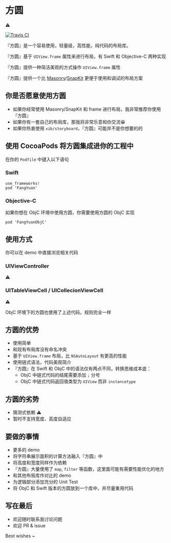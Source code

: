 # 方圆

⚠️

[![Travis CI](https://travis-ci.org/HaloWang/FangYuan.svg?branch=master)](https://travis-ci.org/HaloWang/FangYuan)

『方圆』是一个容易使用，轻量级，高性能，纯代码的布局库。

『方圆』基于 `UIView.frame` 属性来进行布局，有 Swift 和 Objective-C 两种实现

『方圆』提供一种简洁美观的方式操作 `UIView.frame` 属性

『方圆』提供一个比 [Masonry](https://github.com/SnapKit/Masonry)/[SnapKit](https://github.com/SnapKit/SnapKit) 更便于使用和调试的布局方案

## 你是否愿意使用方圆

- 如果你经常使用 Masonry/SnapKit 和 frame 进行布局，我非常推荐你使用『方圆』
- 如果你有一套自己的布局库，那我将非常乐意和你交流😁
- 如果你热衷使用 `xib/storyboard`，『方圆』可能并不是你想要的的

## 使用 CocoaPods 将方圆集成进你的工程中

在你的 `Podfile` 中键入以下语句

### Swift
```
use_frameworks!
pod 'FangYuan'
```
### Objective-C

如果你想在 ObjC 环境中使用方圆，你需要使用方圆的 ObjC 实现

```
pod 'FangYuanObjC'
```
## 使用方式

你可以在 demo 中直接浏览相关代码

### UIViewController

⚠️

### UITableViewCell / UICollecionViewCell

⚠️

ObjC 环境下的方圆也使用了上述代码，规则完全一样

## 方圆的优势

- 使用简单
- 和现有布局库没有命名冲突
- 基于 `UIView.frame` 布局，比 `NSAutoLayout` 有更高的性能
- 使用链式语法，代码美观简介
- 『方圆』在 Swift 和 ObjC 中的语法仅有两点不同，转换思维成本底：
	- ObjC 中链式代码的结尾需要添加 `;` 分号
	- ObjC 中链式代码返回值类型为 `UIView` 而非 `instancetype`

## 方圆的劣势

- 猜测式依赖 ⚠️
- 暂时不支持宽度、高度自适应

## 要做的事情

- 更多的 demo
- 将字符串展示面积的计算方法融入『方圆』中
- 将高度和宽度同样作为依赖
- 『方圆』大量使用了 `map`, `filter` 等函数，这里面可能有需要性能优化的地方
- 和其他布局库作对比的 demo
- 为逻辑部分添加充分的 Unit Test
- 将 ObjC 和 Swift 版本的方圆放到一个库中，并尽量重用代码

## 写在最后

- 欢迎随时联系我讨论问题
- 欢迎 PR & issue

Best wishes ~
